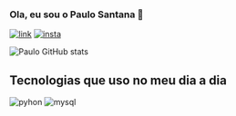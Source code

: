 ### Ola, eu sou o Paulo Santana 👋



[![link](https://img.shields.io/badge/LinkedIn-0077B5?style=for-the-badge&logo=linkedin&logoColor=white)](www.linkedin.com/in/paulo-santana-7518925a
)
[![insta](https://img.shields.io/badge/Instagram-E4405F?style=for-the-badge&logo=instagram&logoColor=white)](https://instagram.com/_psantanaa_)

![Paulo GitHub stats](https://github-readme-stats.vercel.app/api?username=opaulodev&show_icons=true&theme=cobalt)

## Tecnologias que uso no meu dia a dia

![pyhon](https://img.shields.io/badge/Python-14354C?style=for-the-badge&logo=python&logoColor=white)
![mysql](https://img.shields.io/badge/MySQL-00000F?style=for-the-badge&logo=mysql&logoColor=white)
